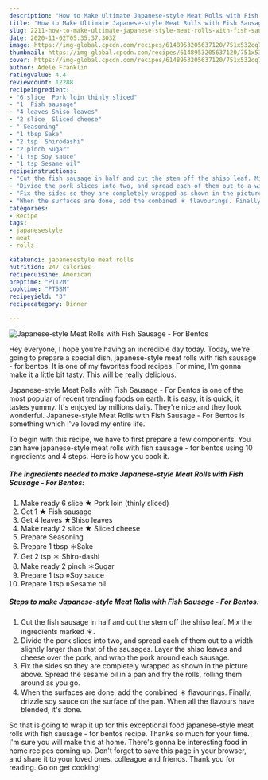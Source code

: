 ```yaml
---
description: "How to Make Ultimate Japanese-style Meat Rolls with Fish Sausage - For Bentos"
title: "How to Make Ultimate Japanese-style Meat Rolls with Fish Sausage - For Bentos"
slug: 2211-how-to-make-ultimate-japanese-style-meat-rolls-with-fish-sausage-for-bentos
date: 2020-11-02T05:35:37.303Z
image: https://img-global.cpcdn.com/recipes/6148953205637120/751x532cq70/japanese-style-meat-rolls-with-fish-sausage-for-bentos-recipe-main-photo.jpg
thumbnail: https://img-global.cpcdn.com/recipes/6148953205637120/751x532cq70/japanese-style-meat-rolls-with-fish-sausage-for-bentos-recipe-main-photo.jpg
cover: https://img-global.cpcdn.com/recipes/6148953205637120/751x532cq70/japanese-style-meat-rolls-with-fish-sausage-for-bentos-recipe-main-photo.jpg
author: Adele Franklin
ratingvalue: 4.4
reviewcount: 12288
recipeingredient:
- "6 slice  Pork loin thinly sliced"
- "1  Fish sausage"
- "4 leaves Shiso leaves"
- "2 slice  Sliced cheese"
- " Seasoning"
- "1 tbsp Sake"
- "2 tsp  Shirodashi"
- "2 pinch Sugar"
- "1 tsp Soy sauce"
- "1 tsp Sesame oil"
recipeinstructions:
- "Cut the fish sausage in half and cut the stem off the shiso leaf. Mix the ingredients marked ＊."
- "Divide the pork slices into two, and spread each of them out to a width slightly larger than that of the sausages. Layer the shiso leaves and cheese over the pork, and wrap the pork around each sausage."
- "Fix the sides so they are completely wrapped as shown in the picture above. Spread the sesame oil in a pan and fry the rolls, rolling them around as you go."
- "When the surfaces are done, add the combined ＊ flavourings. Finally, drizzle soy sauce on the surface of the pan. When all the flavours have blended, it&#39;s done."
categories:
- Recipe
tags:
- japanesestyle
- meat
- rolls

katakunci: japanesestyle meat rolls 
nutrition: 247 calories
recipecuisine: American
preptime: "PT12M"
cooktime: "PT58M"
recipeyield: "3"
recipecategory: Dinner

---
```



![Japanese-style Meat Rolls with Fish Sausage - For Bentos](https://img-global.cpcdn.com/recipes/6148953205637120/751x532cq70/japanese-style-meat-rolls-with-fish-sausage-for-bentos-recipe-main-photo.jpg)

Hey everyone, I hope you're having an incredible day today. Today, we're going to prepare a special dish, japanese-style meat rolls with fish sausage - for bentos. It is one of my favorites food recipes. For mine, I'm gonna make it a little bit tasty. This will be really delicious.



Japanese-style Meat Rolls with Fish Sausage - For Bentos is one of the most popular of recent trending foods on earth. It is easy, it is quick, it tastes yummy. It's enjoyed by millions daily. They're nice and they look wonderful. Japanese-style Meat Rolls with Fish Sausage - For Bentos is something which I've loved my entire life.


To begin with this recipe, we have to first prepare a few components. You can have japanese-style meat rolls with fish sausage - for bentos using 10 ingredients and 4 steps. Here is how you cook it.

<!--inarticleads1-->

##### The ingredients needed to make Japanese-style Meat Rolls with Fish Sausage - For Bentos:

1. Make ready 6 slice ★ Pork loin (thinly sliced)
1. Get 1 ★ Fish sausage
1. Get 4 leaves ★Shiso leaves
1. Make ready 2 slice ★ Sliced cheese
1. Prepare  Seasoning
1. Prepare 1 tbsp ＊Sake
1. Get 2 tsp ＊ Shiro-dashi
1. Make ready 2 pinch ＊Sugar
1. Prepare 1 tsp ※Soy sauce
1. Prepare 1 tsp ※Sesame oil




<!--inarticleads2-->

##### Steps to make Japanese-style Meat Rolls with Fish Sausage - For Bentos:

1. Cut the fish sausage in half and cut the stem off the shiso leaf. Mix the ingredients marked ＊.
1. Divide the pork slices into two, and spread each of them out to a width slightly larger than that of the sausages. Layer the shiso leaves and cheese over the pork, and wrap the pork around each sausage.
1. Fix the sides so they are completely wrapped as shown in the picture above. Spread the sesame oil in a pan and fry the rolls, rolling them around as you go.
1. When the surfaces are done, add the combined ＊ flavourings. Finally, drizzle soy sauce on the surface of the pan. When all the flavours have blended, it&#39;s done.




So that is going to wrap it up for this exceptional food japanese-style meat rolls with fish sausage - for bentos recipe. Thanks so much for your time. I'm sure you will make this at home. There's gonna be interesting food in home recipes coming up. Don't forget to save this page in your browser, and share it to your loved ones, colleague and friends. Thank you for reading. Go on get cooking!
